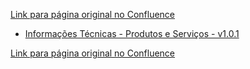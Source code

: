 [Link para página original no Confluence](https://openfinancebrasil.atlassian.net/wiki/spaces/OF/pages/17368201)

- [Informações Técnicas - Produtos e Serviços - v1.0.1](../../../../../../../OF/Open%20Finance%20Brasil/Especifica%c3%a7%c3%b5es%20de%20APIs/Dados%20Abertos%20-%20DA/[DA]%20API%20-%20Produtos%20e%20Servi%c3%a7os/Hist%c3%b3rico%20de%20Especifica%c3%a7%c3%b5es%20-%20[DA]%20Produtos%20e%20Servi%c3%a7os/v1.0.1%20-%20Produtos%20e%20Servi%c3%a7os/Informa%c3%a7%c3%b5es%20T%c3%a9cnicas%20-%20Produtos%20e%20Servi%c3%a7os%20-%20v1.0.1)

[Link para página original no Confluence](https://openfinancebrasil.atlassian.net/wiki/spaces/OF/pages/17368201)